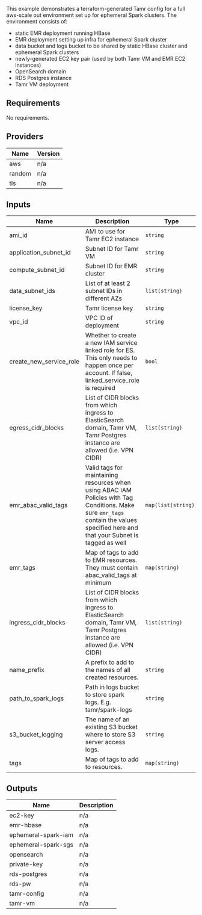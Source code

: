 This example demonstrates a terraform-generated Tamr config for a full aws-scale out environment set up for ephemeral Spark clusters. The environment consists of:
- static EMR deployment running HBase
- EMR deployment setting up infra for ephemeral Spark cluster
- data bucket and logs bucket to be shared by static HBase cluster and ephemeral Spark clusters
- newly-generated EC2 key pair (used by both Tamr VM and EMR EC2 instances)
- OpenSearch domain
- RDS Postgres instance
- Tamr VM deployment


<!-- BEGINNING OF PRE-COMMIT-TERRAFORM DOCS HOOK -->
## Requirements

No requirements.

## Providers

| Name | Version |
|------|---------|
| aws | n/a |
| random | n/a |
| tls | n/a |

## Inputs

| Name | Description | Type | Default | Required |
|------|-------------|------|---------|:--------:|
| ami\_id | AMI to use for Tamr EC2 instance | `string` | n/a | yes |
| application\_subnet\_id | Subnet ID for Tamr VM | `string` | n/a | yes |
| compute\_subnet\_id | Subnet ID for EMR cluster | `string` | n/a | yes |
| data\_subnet\_ids | List of at least 2 subnet IDs in different AZs | `list(string)` | n/a | yes |
| license\_key | Tamr license key | `string` | n/a | yes |
| vpc\_id | VPC ID of deployment | `string` | n/a | yes |
| create\_new\_service\_role | Whether to create a new IAM service linked role for ES. This only needs to happen once per account. If false, linked\_service\_role is required | `bool` | `"false"` | no |
| egress\_cidr\_blocks | List of CIDR blocks from which ingress to ElasticSearch domain, Tamr VM, Tamr Postgres instance are allowed (i.e. VPN CIDR) | `list(string)` | <pre>[<br>  "0.0.0.0/0"<br>]</pre> | no |
| emr\_abac\_valid\_tags | Valid tags for maintaining resources when using ABAC IAM Policies with Tag Conditions. Make sure `emr_tags` contain the values specified here and that your Subnet is tagged as well | `map(list(string))` | `{}` | no |
| emr\_tags | Map of tags to add to EMR resources. They must contain abac\_valid\_tags at minimum | `map(string)` | `{}` | no |
| ingress\_cidr\_blocks | List of CIDR blocks from which ingress to ElasticSearch domain, Tamr VM, Tamr Postgres instance are allowed (i.e. VPN CIDR) | `list(string)` | `[]` | no |
| name\_prefix | A prefix to add to the names of all created resources. | `string` | `"tamr-config-ephemeral"` | no |
| path\_to\_spark\_logs | Path in logs bucket to store spark logs. E.g. tamr/spark-logs | `string` | `""` | no |
| s3\_bucket\_logging | The name of an existing S3 bucket where to store S3 server access logs. | `string` | `""` | no |
| tags | Map of tags to add to resources. | `map(string)` | `{}` | no |

## Outputs

| Name | Description |
|------|-------------|
| ec2-key | n/a |
| emr-hbase | n/a |
| ephemeral-spark-iam | n/a |
| ephemeral-spark-sgs | n/a |
| opensearch | n/a |
| private-key | n/a |
| rds-postgres | n/a |
| rds-pw | n/a |
| tamr-config | n/a |
| tamr-vm | n/a |

<!-- END OF PRE-COMMIT-TERRAFORM DOCS HOOK -->
